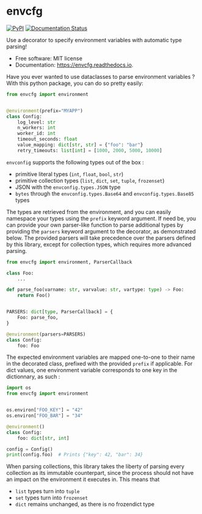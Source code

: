 # envcfg


[![PyPI](https://img.shields.io/pypi/v/envcfg.svg)](https://pypi.python.org/pypi/envcfg)
[![Documentation Status](https://readthedocs.org/projects/envcfg/badge/?version=latest)](https://readthedocs.org/projects/envcfg/badge/?version=latest)


Use a decorator to specify environment variables with automatic type parsing!


* Free software: MIT license
* Documentation: https://envcfg.readthedocs.io.

Have you ever wanted to use dataclasses to parse environment variables ? With this python package, you can do so pretty easily:

```python
from envcfg import environment


@environment(prefix="MYAPP")
class Config:
    log_level: str
    n_workers: int
    worker_id: int
    timeout_seconds: float
    value_mapping: dict[str, str] = {"foo": "bar"}
    retry_timeouts: list[int] = [1000, 2000, 5000, 10000]
```

`envconfig` supports the following types out of the box :
- primitive literal types (`int`, `float`, `bool`, `str`)
- primitive collection types (`list`, `dict`, `set`, `tuple`, `frozenset`)
- JSON with the `envconfig.types.JSON` type
- `bytes` through the `envconfig.types.Base64` and `envconfig.types.Base85` types


The types are retrieved from the environment, and you can easily namespace your types using
the `prefix` keyword argument. If need be, you can provide your own parser-like function
to parse additional types by providing the `parsers` keyword argument to the decorator,
as demonstrated below. The provided parsers will take precedence over the parsers defined
by this library, except for collection types, which requires more advanced parsing.

```python
from envcfg import environment, ParserCallback

class Foo:
    ...

def parse_foo(varname: str, varvalue: str, vartype: type) -> Foo:
    return Foo()


PARSERS: dict[type, ParserCallback] = {
    Foo: parse_foo,
}

@environment(parsers=PARSERS)
class Config:
    foo: Foo

```

The expected environment variables are mapped one-to-one to their name in the
decorated class, prefixed with the provided `prefix` if applicable. For dict values,
one environment variable corresponds to one key in the dictionnary, as such :

```python
import os
from envcfg import environment


os.environ["FOO_KEY"] = "42"
os.environ["FOO_BAR"] = "34"

@environment()
class Config:
    foo: dict[str, int]

config = Config()
print(config.foo)  # Prints {"key": 42, "bar": 34}
```

When parsing collections, this library takes the liberty of parsing every collection
as its immutable counterpart, since the process should not have an impact on the environment
it executes in. This means that

- `list` types turn into `tuple`
- `set` types turn into `frozenset`
- `dict` remains unchanged, as there is no frozendict type
